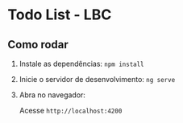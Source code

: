 ﻿# Todo List - LBC
## Como rodar

1. Instale as dependências:
   ``npm install``

2. Inicie o servidor de desenvolvimento:
   ``ng serve``

3. Abra no navegador:

   Acesse ``http://localhost:4200``
